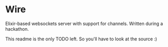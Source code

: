 # Wire

Elixir-based websockets server with support for channels. Written during a hackathon.

This readme is the only TODO left. So you'll have to look at the source :)
